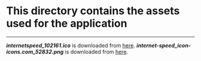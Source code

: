 # This directory contains the assets used for the application

***

***internetspeed_102161.ico*** is downloaded from [here](https://icon-icons.com/icon/internet-speed-speedometer-test/102161).
***internet-speed_icon-icons.com_52832.png*** is downloaded from [here](https://icon-icons.com/icon/internet-speed/52832).